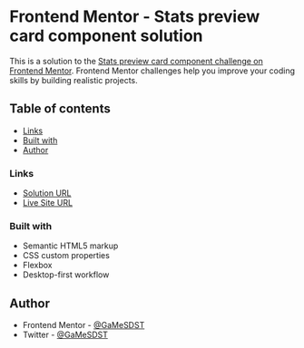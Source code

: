 # Frontend Mentor - Stats preview card component solution

This is a solution to the [Stats preview card component challenge on Frontend Mentor](https://www.frontendmentor.io/challenges/stats-preview-card-component-8JqbgoU62). Frontend Mentor challenges help you improve your coding skills by building realistic projects.

## Table of contents

- [Links](#links)
- [Built with](#built-with)
- [Author](#author)

### Links

- [Solution URL](https://www.frontendmentor.io/solutions/statspreviewcardcomponent-with-simple-html-and-css-PSEHkv5HEJ)
- [Live Site URL](https://gamesdst.github.io/stats-preview-card-component/)

### Built with

- Semantic HTML5 markup
- CSS custom properties
- Flexbox
- Desktop-first workflow

## Author

- Frontend Mentor - [@GaMeSDST](https://www.frontendmentor.io/profile/GaMeSDST)
- Twitter - [@GaMeSDST](https://twitter.com/GaMeSDST)
